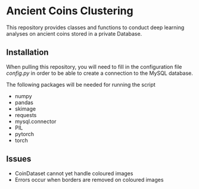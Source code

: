 Ancient Coins Clustering
====


This repository provides classes and functions to conduct deep learning analyses
on ancient coins stored in a private Database.

## Installation

When pulling this repository, you will need to fill in the configuration file *config.py*
in order to be able to create a connection to the MySQL database.

The following packages will be needed for running the script
   * numpy
   * pandas
   * skimage
   * requests
   * mysql.connector
   * PIL
   * pytorch
   * torch



## Issues
   * CoinDataset cannot yet handle coloured images
   * Errors occur when borders are removed on coloured images